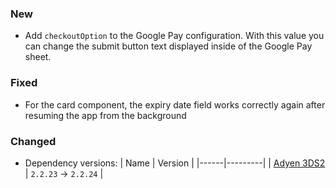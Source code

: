 ### New
- Add `checkoutOption` to the Google Pay configuration. With this value you can change the submit button text displayed inside of the Google Pay sheet.

### Fixed
- For the card component, the expiry date field works correctly again after resuming the app from the background


### Changed
- Dependency versions:
  | Name | Version |
  |------|---------|
  | [Adyen 3DS2](https://github.com/Adyen/adyen-3ds2-android/releases/tag/2.2.24) | `2.2.23` -> `2.2.24` |
